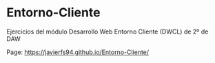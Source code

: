 # Entorno-Cliente
Ejercicios del módulo Desarrollo Web Entorno Cliente (DWCL) de 2º de DAW

Page: https://javierfs94.github.io/Entorno-Cliente/
